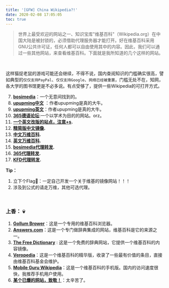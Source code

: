 ```yaml
---
title: '[GFW] China Wikipedia?!'
date: 2020-02-08 17:05:05
toc: true
---
```


> 世界上最受欢迎的网站之一、知识宝库"维基百科"（Wikipedia.org）在中国大陆是被封锁的，必须借助代理服务器才能打开。好在维基百科采用GNU公共许可证，任何人都可以自由使用其中的内容。因此，我们可以通过一些其他网站，来查看维基百科。下面就是我所知道的几个这样的网站。

</br>

这样猫捉老鼠的游戏可能还会继续，不得不说，国内查阅知识的门槛确实很高，譬如典型的`仅仅支持PayPal`、`仅仅支持Google`、`网络已经被重置`，门槛无处不在，知网，各大学的图书馆更是不必多说。有点受够了，提供一些Wikipedia的可打开方式。

7. **[bosimedia](http://www.bosimedia.com/wiki/)**：一个无意间找到的。
8. **[upupming中文](https://mirror.upupming.site/)** ：作者upupming是真的大牛。
9. **[upupming英文](https://w.upupming.site/wiki/Wikipedia:%E9%A6%96%E9%A1%B5)**：作者upupming是真的大牛。
10. [**365德语论坛**](https://g.365deyu.cn/wiki.html):一个以学术为目的的网站。orz。
11. **[一个英文改版的站点，注意+s](https://wikipedia.moesalih.com/).**
12. **[精简版中文镜像](https://zh-wiki.info/).**
13. **[中文万维百科](https://www.wanweibaike.com/).**
14. **[英文万维百科](https://en.wanweibaike.com/).**
15. **[bosimedia代理转发](http://www.bosimedia.com/wiki/Wikipedia:%E9%A6%96%E9%A1%B5).**
16. **[365代理转发](https://g.365deyu.cn/test1.html?aus=2.52qu.xyz).**
17. **[KFD代理转发](https://kfd.me/).**

**Tip：**

1. 立下个Flag🚩：一定自己开发一个关于维基的镜像网站！！！
2. 涉及到公式的请走万维，其他可选代理。

</br>

### 上香： 💀 

1. **[Gollum Brower](http://gollum.easycp.de/en/)**：这是一个专用的维基百科浏览器。
2. **[Answers.com](http://www.answers.com/)**：这是一个专门做辞典集成的网站，维基百科是它的来源之一。
3. **[The Free Dictionary](http://encyclopedia.thefreedictionary.com/)** : 这是一个免费的辞典网站，它提供一个维基百科的内容镜像。
4. **[Veropedia](http://www.veropedia.com/)**：这是一个维基百科的精华版，收录了一些最有价值的条目，直接由维基百科基金会维护。
5. [**Mobile Guru Wikipedia**](http://axa.instinct.co.nz/wiki/)：这是一个维基百科的手机版。国内的访问速度很快，我推荐手机用户使用。
6. **[某个已爆的网站，致敬！](http://www.mirrorin.com/wiki/)**：太辛苦了。